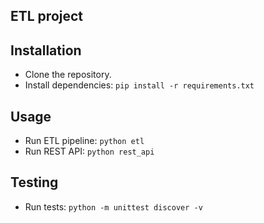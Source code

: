 ## ETL project

## Installation
- Clone the repository.
- Install dependencies: `pip install -r requirements.txt`

## Usage
- Run ETL pipeline: `python etl`
- Run REST API: `python rest_api`

## Testing
- Run tests: `python -m unittest discover -v`


